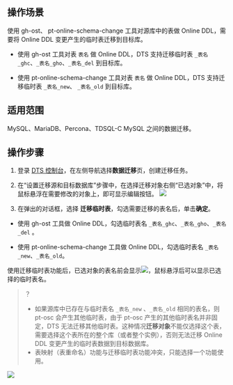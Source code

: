 
## 操作场景
使用 gh-ost、  pt-online-schema-change 工具对源库中的表做 Online DDL，需要将 Online DDL 变更产生的临时表迁移到目标库。

- 使用 gh-ost 工具对表 `表名` 做 Online DDL，DTS 支持迁移临时表 `_表名_ghc`、`_表名_gho`、`_表名_del` 到目标库。 

- 使用 pt-online-schema-change  工具对表 `表名` 做 Online DDL，DTS 支持迁移临时表 `_表名_new`、  `_表名_old` 到目标库。


## 适用范围

 MySQL、MariaDB、Percona、TDSQL-C MySQL 之间的数据迁移。

## 操作步骤

1. 登录 [DTS 控制台](https://console.cloud.tencent.com/dts/migration)，在左侧导航选择**数据迁移**页，创建迁移任务。

2. 在“设置迁移源和目标数据库”步骤中，在选择迁移对象右侧“已选对象”中，将鼠标悬浮在需要修改的对象上，即可显示编辑按钮。
    ![](https://qcloudimg.tencent-cloud.cn/raw/6eda98abf0900849b8b4c02551268d66.png)

3. 在弹出的对话框，选择 **迁移临时表**，勾选需要迁移的表名后，单击**确定**。

- 使用 gh-ost 工具做 Online DDL，勾选临时表名 `_表名_ghc`、`_表名_gho`、`_表名_del` 。 

- 使用 pt-online-schema-change 工具做 Online DDL，勾选临时表名 `_表名_new`、`_表名_old`。

使用迁移临时表功能后，已选对象的表名前会显示![](https://qcloudimg.tencent-cloud.cn/raw/dfacb477b4cf9ba2d1046c5ccff9e463.png)，鼠标悬浮后可以显示已选择的临时表名。

  > ？
  >
  > - 如果源库中已存在与临时表名 `_表名_new` 、`_表名_old` 相同的表名，则 pt-osc 会产生其他临时表，由于 pt-osc 产生的其他临时表名并非固定，DTS 无法迁移其他临时表。这种情况**迁移对象**不能仅选择这个表，需要选择这个表所在的整个库（或者整个实例），否则无法迁移 Online DDL 变更产生的临时表数据到目标数据库。
  > - 表映射（表重命名）功能与迁移临时表功能冲突，只能选择一个功能使用。

![](https://qcloudimg.tencent-cloud.cn/raw/6d31f10be315c59d1af822f5c809cdd9.png)